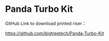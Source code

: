 # Panda Turbo Kit

GitHub Link to download printed riser：

https://github.com/bigtreetech/Panda-Turbo-Kit

